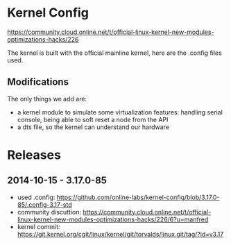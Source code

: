 Kernel Config
=============

https://community.cloud.online.net/t/official-linux-kernel-new-modules-optimizations-hacks/226

The kernel is built with the official mainline kernel, here are the .config files used.

Modifications
-------------

The only things we add are:

- a kernel module to simulate some virtualization features: handling serial console, being able to soft reset a node from the API
- a dts file, so the kernel can understand our hardware

Releases
========

2014-10-15 - 3.17.0-85
----------------------

- used .config: https://github.com/online-labs/kernel-config/blob/3.17.0-85/.config-3.17-std
- community discuttion: https://community.cloud.online.net/t/official-linux-kernel-new-modules-optimizations-hacks/226/6?u=manfred
- kernel commit: https://git.kernel.org/cgit/linux/kernel/git/torvalds/linux.git/tag/?id=v3.17

